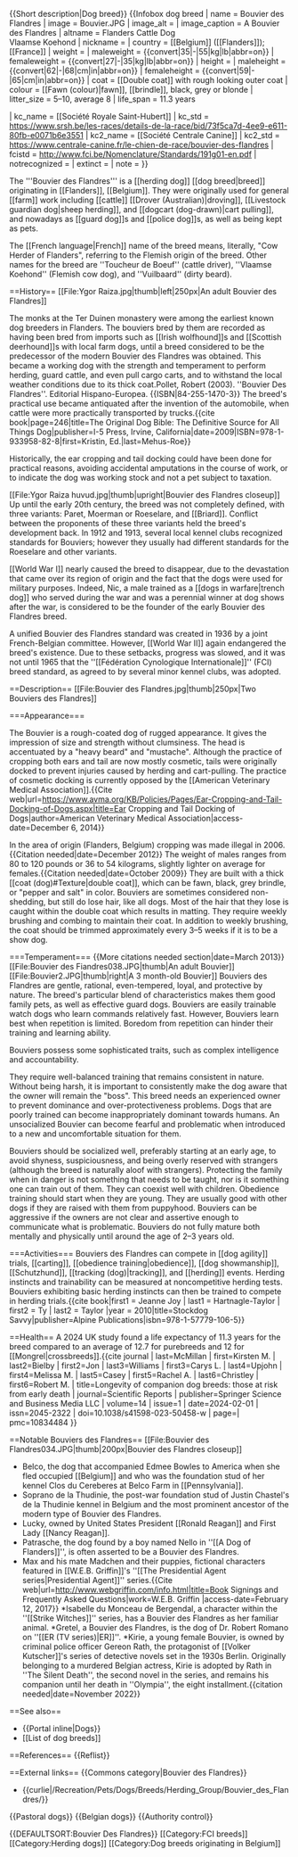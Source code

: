 {{Short description|Dog breed}}
{{Infobox dog breed
| name          = Bouvier des Flandres
| image         = Bouvier.JPG
| image_alt     =
| image_caption = A Bouvier des Flandres
| altname       = Flanders Cattle Dog <br> Vlaamse Koehond
| nickname      =
| country       = [[Belgium]] ([[Flanders]]); [[France]]
| weight        =
| maleweight    = {{convert|35|-|55|kg|lb|abbr=on}}
| femaleweight  = {{convert|27|-|35|kg|lb|abbr=on}}
| height        =
| maleheight    = {{convert|62|-|68|cm|in|abbr=on}}
| femaleheight  = {{convert|59|-|65|cm|in|abbr=on}}
| coat          = [[Double coat]] with rough looking outer coat
| colour        = [[Fawn (colour)|fawn]], [[brindle]], black, grey or blonde
| litter_size   = 5–10, average 8
| life_span     = 11.3 years
<!-----Kennel club standards----->
| kc_name       = [[Société Royale Saint-Hubert]]
| kc_std        = https://www.srsh.be/les-races/details-de-la-race/bid/73f5ca7d-4ee9-e611-80fb-e0071b6e3551
| kc2_name      = [[Société Centrale Canine]]
| kc2_std       = https://www.centrale-canine.fr/le-chien-de-race/bouvier-des-flandres
| fcistd        = http://www.fci.be/Nomenclature/Standards/191g01-en.pdf
| notrecognized =
| extinct       = 
| note          = 
}}

The '''Bouvier des Flandres''' is a [[herding dog]] [[dog breed|breed]] originating in [[Flanders]], [[Belgium]]. They were originally used for general [[farm]] work including [[cattle]] [[Drover (Australian)|droving]], [[Livestock guardian dog|sheep herding]], and [[dogcart (dog-drawn)|cart pulling]], and nowadays as [[guard dog]]s and [[police dog]]s, as well as being kept as pets. 

The [[French language|French]] name of the breed means, literally, "Cow Herder of Flanders", referring to the Flemish origin of the breed. Other names for the breed are ''Toucheur de Boeuf'' (cattle driver), ''Vlaamse Koehond'' (Flemish cow dog), and ''Vuilbaard'' (dirty beard).

==History==
[[File:Ygor Raiza.jpg|thumb|left|250px|An adult Bouvier des Flandres]]

The monks at the Ter Duinen monastery were among the earliest known dog breeders in Flanders. The bouviers bred by them are recorded as having been bred from imports such as [[Irish wolfhound]]s and [[Scottish deerhound]]s with local farm dogs, until a breed considered to be the predecessor of the modern Bouvier des Flandres was obtained. This became a working dog with the strength and temperament to perform herding, guard cattle, and even pull cargo carts, and to withstand the local weather conditions due to its thick coat.<ref name=Pollet-2003>Pollet, Robert (2003). ''Bouvier Des Flandres''. Editorial Hispano-Europea. {{ISBN|84-255-1470-3}}</ref> The breed's practical use became antiquated after the invention of the automobile, when cattle were more practically transported by trucks.<ref name=DogBible>{{cite book|page=246|title=The Original Dog Bible: The Definitive Source for All Things Dog|publisher=I-5 Press, Irvine, California|date=2009|ISBN=978-1-933958-82-8|first=Kristin, Ed.|last=Mehus-Roe}}</ref>

Historically, the ear cropping and tail docking could have been done for practical reasons, avoiding accidental amputations in the course of work, or to indicate the dog was working stock and not a pet subject to taxation.<ref name=Pollet-2003/>

[[File:Ygor Raiza huvud.jpg|thumb|upright|Bouvier des Flandres closeup]]
Up until the early 20th century, the breed was not completely defined, with three variants: Paret, Moerman or Roeselare, and [[Briard]]. Conflict between the proponents of these three variants held the breed's development back. In 1912 and 1913, several local kennel clubs recognized standards for Bouviers; however they usually had different standards for the Roeselare and other variants.<ref name=Pollet-2003/>

[[World War I]] nearly caused the breed to disappear, due to the devastation that came over its region of origin and the fact that the dogs were used for military purposes. Indeed, Nic, a male trained as a [[dogs in warfare|trench dog]] who served during the war and was a perennial winner at dog shows after the war, is considered to be the founder of the early Bouvier des Flandres breed.<ref name=Pollet-2003/>

A unified Bouvier des Flandres standard was created in 1936 by a joint French-Belgian committee. However, [[World War II]] again endangered the breed's existence. Due to these setbacks, progress was slowed, and it was not until 1965 that the ''[[Fédération Cynologique Internationale]]'' (FCI) breed standard, as agreed to by several minor kennel clubs, was adopted.<ref name=Pollet-2003/>

==Description==
[[File:Bouvier des Flandres.jpg|thumb|250px|Two Bouviers des Flandres]]

===Appearance===

The Bouvier is a rough-coated dog of rugged appearance. It gives the impression of size and strength without clumsiness. The head is accentuated by a "heavy beard" and "mustache". Although the practice of cropping both ears and tail are now mostly cosmetic, tails were originally docked to prevent injuries caused by herding and cart-pulling. The practice of cosmetic docking is currently opposed by the [[American Veterinary Medical Association]].<ref name="AVMA policy: Ear Cropping and Tail Docking of Dogs">{{Cite web|url=https://www.avma.org/KB/Policies/Pages/Ear-Cropping-and-Tail-Docking-of-Dogs.aspx|title=Ear Cropping and Tail Docking of Dogs|author=American Veterinary Medical Association|access-date=December 6, 2014}}</ref> 

In the area of origin (Flanders, Belgium) cropping was made illegal in 2006.{{Citation needed|date=December 2012}} The weight of males ranges from 80 to 120 pounds or 36 to 54 kilograms, slightly lighter on average for females.{{Citation needed|date=October 2009}} They are built with a thick [[coat (dog)#Texture|double coat]], which can be fawn, black, grey brindle, or "pepper and salt" in color. Bouviers are sometimes considered non-shedding, but still do lose hair, like all dogs. Most of the hair that they lose is caught within the double coat which results in matting. They require weekly brushing and combing to maintain their coat. In addition to weekly brushing, the coat should be trimmed approximately every 3–5 weeks if it is to be a show dog.

===Temperament===
{{More citations needed section|date=March 2013}}
[[File:Bouvier des Fiandres038.JPG|thumb|An adult Bouvier]]
[[File:Bouvier2.JPG|thumb|right|A 3 month-old Bouvier]]
Bouviers des Flandres are gentle, rational, even-tempered, loyal, and protective by nature. The breed's particular blend of characteristics makes them good family pets, as well as effective guard dogs. Bouviers are easily trainable watch dogs who learn commands relatively fast. However, Bouviers learn best when repetition is limited. Boredom from repetition can hinder their training and learning ability.

Bouviers possess some sophisticated traits, such as complex intelligence and accountability.

They require well-balanced training that remains consistent in nature. Without being harsh, it is important to consistently make the dog aware that the owner will remain the "boss". This breed needs an experienced owner to prevent dominance and over-protectiveness problems. Dogs that are poorly trained can become inappropriately dominant towards humans. An unsocialized Bouvier can become fearful and problematic when introduced to a new and uncomfortable situation for them.

Bouviers should be socialized well, preferably starting at an early age, to avoid shyness, suspiciousness, and being overly reserved with strangers (although the breed is naturally aloof with strangers). Protecting the family when in danger is not something that needs to be taught, nor is it something one can train out of them. They can coexist well with children. Obedience training should start when they are young. They are usually good with other dogs if they are raised with them from puppyhood. Bouviers can be aggressive if the owners are not clear and assertive enough to communicate what is problematic. Bouviers do not fully mature both mentally and physically until around the age of 2–3 years old.

===Activities===
Bouviers des Flandres can compete in [[dog agility]] trials, [[carting]], [[obedience training|obedience]], [[dog showmanship]], [[Schutzhund]], [[tracking (dog)|tracking]], and [[herding]] events. Herding instincts and trainability can be measured at noncompetitive herding tests. Bouviers exhibiting basic herding instincts can then be trained to compete in herding trials.<ref name="Hartnagle-Taylor and Ty Taylor">{{cite book|first1 = Jeanne Joy | last1 = Hartnagle-Taylor | first2 = Ty | last2 = Taylor |year = 2010|title=Stockdog Savvy|publisher=Alpine Publications|isbn=978-1-57779-106-5}}</ref>

==Health==
A 2024 UK study found a life expectancy of 11.3 years for the breed compared to an average of 12.7 for purebreeds and 12 for [[Mongrel|crossbreeds]].<ref>{{cite journal | last=McMillan | first=Kirsten M. | last2=Bielby | first2=Jon | last3=Williams | first3=Carys L. | last4=Upjohn | first4=Melissa M. | last5=Casey | first5=Rachel A. | last6=Christley | first6=Robert M. | title=Longevity of companion dog breeds: those at risk from early death | journal=Scientific Reports | publisher=Springer Science and Business Media LLC | volume=14 | issue=1 | date=2024-02-01 | issn=2045-2322 | doi=10.1038/s41598-023-50458-w | page=| pmc=10834484 }}</ref>

==Notable Bouviers des Flandres==
[[File:Bouvier des Flandres034.JPG|thumb|200px|Bouvier des Flandres closeup]]
* Belco, the dog that accompanied Edmee Bowles to America when she fled occupied [[Belgium]] and who was the foundation stud of her kennel Clos du Cereberes at Belco Farm in [[Pennsylvania]].
* Soprano de la Thudinie, the post-war foundation stud of Justin Chastel's de la Thudinie kennel in Belgium and the most prominent ancestor of the modern type of Bouvier des Flandres.
* Lucky, owned by United States President [[Ronald Reagan]] and First Lady [[Nancy Reagan]]. 
* Patrasche, the dog found by a boy named Nello in ''[[A Dog of Flanders]]'', is often asserted to be a Bouvier des Flandres.
* Max and his mate Madchen and their puppies, fictional characters featured in [[W.E.B. Griffin]]'s ''[[The Presidential Agent series|Presidential Agent]]'' series.<ref>{{Cite web|url=http://www.webgriffin.com/info.html|title=Book Signings and Frequently Asked Questions|work=W.E.B. Griffin |access-date=February 12, 2017}}</ref>
*Isabelle du Monceau de Bergendal, a character within the ''[[Strike Witches]]'' series, has a Bouvier des Flandres as her familiar animal.
*Gretel, a Bouvier des Flandres, is the dog of Dr. Robert Romano on ''[[ER (TV series)|ER]]''.
*Kirie, a young female Bouvier, is owned by criminal police officer Gereon Rath, the protagonist of [[Volker Kutscher]]'s series of detective novels set in the 1930s Berlin. Originally belonging to a murdered Belgian actress, Kirie is adopted by Rath in ''The Silent Death'', the second novel in the series, and remains his companion until her death in ''Olympia'', the eight installment.{{citation needed|date=November 2022}}

==See also==
* {{Portal inline|Dogs}}
* [[List of dog breeds]]

==References==
{{Reflist}}

==External links==
{{Commons category|Bouvier des Flandres}}
* {{curlie|/Recreation/Pets/Dogs/Breeds/Herding_Group/Bouvier_des_Flandres/}}

{{Pastoral dogs}}
{{Belgian dogs}}
{{Authority control}}

{{DEFAULTSORT:Bouvier Des Flandres}}
[[Category:FCI breeds]]
[[Category:Herding dogs]]
[[Category:Dog breeds originating in Belgium]]